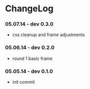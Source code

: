 ChangeLog
====================

### 05.07.14 - dev 0.3.0
- css cleanup and frame adjustments

### 05.06.14 - dev 0.2.0
- round 1 basic frame

### 05.05.14 - dev 0.1.0
- init commit